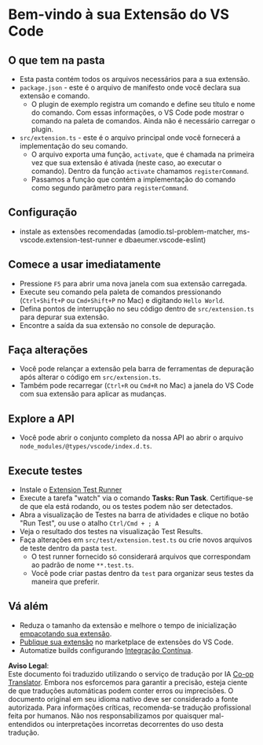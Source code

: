 <!--
CO_OP_TRANSLATOR_METADATA:
{
  "original_hash": "62b2632720dd39ef391d6b60b9b4bfb8",
  "translation_date": "2025-05-09T05:07:14+00:00",
  "source_file": "code/07.Lab/01/Apple/phi3ext/vsc-extension-quickstart.md",
  "language_code": "br"
}
-->
# Bem-vindo à sua Extensão do VS Code

## O que tem na pasta

* Esta pasta contém todos os arquivos necessários para a sua extensão.
* `package.json` - este é o arquivo de manifesto onde você declara sua extensão e comando.
  * O plugin de exemplo registra um comando e define seu título e nome do comando. Com essas informações, o VS Code pode mostrar o comando na paleta de comandos. Ainda não é necessário carregar o plugin.
* `src/extension.ts` - este é o arquivo principal onde você fornecerá a implementação do seu comando.
  * O arquivo exporta uma função, `activate`, que é chamada na primeira vez que sua extensão é ativada (neste caso, ao executar o comando). Dentro da função `activate` chamamos `registerCommand`.
  * Passamos a função que contém a implementação do comando como segundo parâmetro para `registerCommand`.

## Configuração

* instale as extensões recomendadas (amodio.tsl-problem-matcher, ms-vscode.extension-test-runner e dbaeumer.vscode-eslint)

## Comece a usar imediatamente

* Pressione `F5` para abrir uma nova janela com sua extensão carregada.
* Execute seu comando pela paleta de comandos pressionando (`Ctrl+Shift+P` ou `Cmd+Shift+P` no Mac) e digitando `Hello World`.
* Defina pontos de interrupção no seu código dentro de `src/extension.ts` para depurar sua extensão.
* Encontre a saída da sua extensão no console de depuração.

## Faça alterações

* Você pode relançar a extensão pela barra de ferramentas de depuração após alterar o código em `src/extension.ts`.
* Também pode recarregar (`Ctrl+R` ou `Cmd+R` no Mac) a janela do VS Code com sua extensão para aplicar as mudanças.

## Explore a API

* Você pode abrir o conjunto completo da nossa API ao abrir o arquivo `node_modules/@types/vscode/index.d.ts`.

## Execute testes

* Instale o [Extension Test Runner](https://marketplace.visualstudio.com/items?itemName=ms-vscode.extension-test-runner)
* Execute a tarefa "watch" via o comando **Tasks: Run Task**. Certifique-se de que ela está rodando, ou os testes podem não ser detectados.
* Abra a visualização de Testes na barra de atividades e clique no botão "Run Test", ou use o atalho `Ctrl/Cmd + ; A`
* Veja o resultado dos testes na visualização Test Results.
* Faça alterações em `src/test/extension.test.ts` ou crie novos arquivos de teste dentro da pasta `test`.
  * O test runner fornecido só considerará arquivos que correspondam ao padrão de nome `**.test.ts`.
  * Você pode criar pastas dentro da `test` para organizar seus testes da maneira que preferir.

## Vá além

* Reduza o tamanho da extensão e melhore o tempo de inicialização [empacotando sua extensão](https://code.visualstudio.com/api/working-with-extensions/bundling-extension).
* [Publique sua extensão](https://code.visualstudio.com/api/working-with-extensions/publishing-extension) no marketplace de extensões do VS Code.
* Automatize builds configurando [Integração Contínua](https://code.visualstudio.com/api/working-with-extensions/continuous-integration).

**Aviso Legal**:  
Este documento foi traduzido utilizando o serviço de tradução por IA [Co-op Translator](https://github.com/Azure/co-op-translator). Embora nos esforcemos para garantir a precisão, esteja ciente de que traduções automáticas podem conter erros ou imprecisões. O documento original em seu idioma nativo deve ser considerado a fonte autorizada. Para informações críticas, recomenda-se tradução profissional feita por humanos. Não nos responsabilizamos por quaisquer mal-entendidos ou interpretações incorretas decorrentes do uso desta tradução.